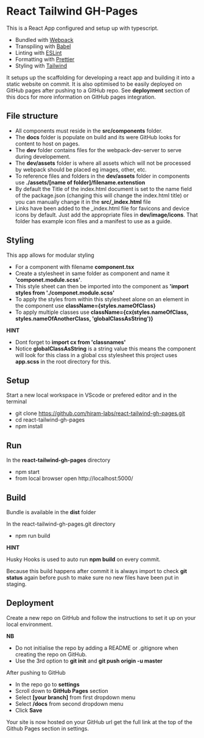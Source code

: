 # React Tailwind GH-Pages

This is a React App configured and setup up with typescript.

- Bundled with [Webpack](https://webpack.js.org)
- Transpiling with [Babel](https://babeljs.io/)
- Linting with [ESLint](https://eslint.org/)
- Formatting with [Prettier](https://prettier.io/)
- Styling with [Tailwind](https://tailwindcss.com)

It setups up the scaffolding for developing a react app and building it into a static website on commit.
It is also optimised to be easily deployed on GitHub pages after pushing to a GitHub repo.
See **deployment** section of this docs for more information on GitHub pages integration.

## File structure

- All components must reside in the **src/components** folder.
- The **docs** folder is populate on build and its were GitHub looks for content to host on pages.
- The **dev** folder contains files for the webpack-dev-server to serve during developement.
- The **dev/assets** folder is where all assets which will not be processed by webpack should be placed eg images, other, etc.
- To reference files and folders in the **dev/assets** folder in components use **./assets/[name of folder]/filename.extenstion**
- By default the Title of the index.html document is set to the name field of the package.json (changing this will change the index.html title) or you can manually change it in the **src/\_index.html** file
- Links have been added to the \_index.html file for favicons and device icons by default. Just add the appropriate files in **dev/image/icons**. That folder has example icon files and a manifest to use as a guide.

## Styling

This app allows for modular styling

- For a component with filename **component.tsx**
- Create a stylesheet in same folder as component and name it **'componet.module.scss'**.
- This style sheet can then be imported into the component as **'import styles from './componet.module.scss'**
- To apply the styles from within this stylesheet alone on an element in the component use **className={styles.nameOfClass}**
- To apply multiple classes use **className={cx(styles.nameOfClass, styles.nameOfAnotherClass, 'globalClassAsString')}**

**HINT**

- Dont forget to **import cx from 'classnames'**
- Notice **globalClassAsString** is a string value this means the component will look for this class in a global css stylesheet this project uses **app.scss** in the root directory for this.

## Setup

Start a new local workspace in VScode or prefered editor and in the terminal

- git clone https://github.com/hiram-labs/react-tailwind-gh-pages.git
- cd react-tailwind-gh-pages
- npm install

## Run

In the **react-tailwind-gh-pages** directory

- npm start
- from local browser open http://localhost:5000/

## Build

Bundle is available in the **dist** folder

In the react-tailwind-gh-pages.git directory

- npm run build

**HINT**

Husky Hooks is used to auto run **npm build** on every commit.

Because this build happens after commit it is always import to check **git status** again before push to make sure no new files have been put in staging.

## Deployment

Create a new repo on GitHub and follow the instructions to set it up on your local environment.

**NB**

- Do not initialise the repo by adding a README or .gitignore when creating the repo on GitHub.
- Use the 3rd option to **git init** and **git push origin -u master**

After pushing to GitHub

- In the repo go to **settings**
- Scroll down to **GitHub Pages** section
- Select **[your branch]** from first dropdown menu
- Select **/docs** from second dropdown menu
- Click **Save**

Your site is now hosted on your GitHub url get the full link at the top of the Github Pages section in settings.
